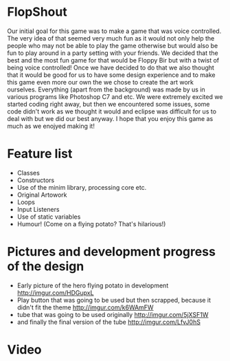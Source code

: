 # FlopShout

Our initial goal for this game was to make a game that was voice controlled. The very idea of that seemed very much fun as it would not only help the people who may not be able to play the game otherwise but would also be fun to play around in a party setting with your friends. We decided that the best and the most fun game for that would be Floppy Bir but with a twist of being voice controlled! Once we have decided to do that we also thought that it would be good for us to have some design experience and to make this game even more our own the we chose to create the art work ourselves. Everything (apart from the background) was made by us in various programs like Photoshop C7 and etc. We were extremely excited we started coding right away, but then we encountered some issues, some code didn't work as we thought it would and eclipse was difficult for us to deal with but we did our best anyway. I hope that you enjoy this game as much as we enojyed making it!

# Feature list
- Classes
- Constructors
- Use of the minim library, processing core etc.
- Original Artowork
- Loops
- Input Listeners
- Use of static variables
- Humour!
  (Come on a flying potato? That's hilarious!)
# Pictures and development progress of the design 
- Early picture of the hero flying potato in development
http://imgur.com/HDGupxL
- Play button that was going to be used but then scrapped, because it didn't fit the theme
http://imgur.com/k6WAmFW
- tube that was going to be used originally
http://imgur.com/5jXSF1W
- and finally the final version of the tube
http://imgur.com/LfvJ0hS
# Video

